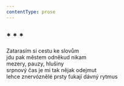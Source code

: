 ```yaml
---
contentType: prose
---
```


## \* \* \*

Zatarasím si cestu ke slovům  
jdu pak městem odněkud nikam  
mezery, pauzy, hlušiny  
srpnový čas je mi tak nějak odejmut  
lehce znervóznělé prsty ťukají dávný rytmus
